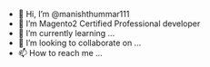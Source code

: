 - 👋 Hi, I’m @manishthummar111
- 👀 I’m Magento2 Certified Professional developer
- 🌱 I’m currently learning ...
- 💞️ I’m looking to collaborate on ...
- 📫 How to reach me ...

<!---
manishthummar111/manishthummar111 is a ✨ special ✨ repository because its `README.md` (this file) appears on your GitHub profile.
You can click the Preview link to take a look at your changes.
--->
